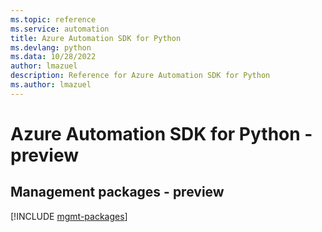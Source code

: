 ```yaml
---
ms.topic: reference
ms.service: automation
title: Azure Automation SDK for Python
ms.devlang: python
ms.data: 10/28/2022
author: lmazuel
description: Reference for Azure Automation SDK for Python
ms.author: lmazuel
---
```

# Azure Automation SDK for Python - preview

## Management packages - preview
[!INCLUDE [mgmt-packages](automation-mgmt-index.md)]